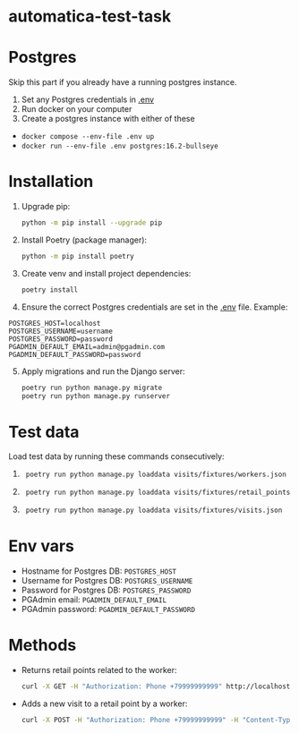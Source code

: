 # automatica-test-task

# Postgres
Skip this part if you already have a running postgres instance.
1. Set any Postgres credentials in [.env](./.env)
2. Run docker on your computer
3. Create a postgres instance with either of these
* `docker compose --env-file .env up`
* `docker run --env-file .env postgres:16.2-bullseye`

# Installation
1. Upgrade pip: 
    ```sh
    python -m pip install --upgrade pip
    ```
2. Install Poetry (package manager):
    ```sh
    python -m pip install poetry
    ```
3. Create venv and install project dependencies:
    ```sh
    poetry install
    ```
4. Ensure the correct Postgres credentials are set in the [.env](./.env) file. Example:
```
POSTGRES_HOST=localhost
POSTGRES_USERNAME=username
POSTGRES_PASSWORD=password
PGADMIN_DEFAULT_EMAIL=admin@pgadmin.com
PGADMIN_DEFAULT_PASSWORD=password
```
5. Apply migrations and run the Django server:
    ```sh
    poetry run python manage.py migrate
    poetry run python manage.py runserver
    ```

# Test data
Load test data by running these commands consecutively:
1. ```sh
    poetry run python manage.py loaddata visits/fixtures/workers.json
    ```
2. ```sh
    poetry run python manage.py loaddata visits/fixtures/retail_points.json
    ```
3. ```sh
    poetry run python manage.py loaddata visits/fixtures/visits.json
    ```

# Env vars
* Hostname for Postgres DB: `POSTGRES_HOST`
* Username for Postgres DB: `POSTGRES_USERNAME`
* Password for Postgres DB: `POSTGRES_PASSWORD`
* PGAdmin email: `PGADMIN_DEFAULT_EMAIL`
* PGAdmin password: `PGADMIN_DEFAULT_PASSWORD`

# Methods
* Returns retail points related to the worker:
    ```sh
    curl -X GET -H "Authorization: Phone +79999999999" http://localhost:8000/api/retail-points/
    ```

* Adds a new visit to a retail point by a worker:
    ```sh
    curl -X POST -H "Authorization: Phone +79999999999" -H "Content-Type: application/json" -d '{"retail_point_id": "b4ea36ee-845d-4a65-9e65-1294f2e8c305", "latitude": 37.7749, "longitude": -122.4194}' http://localhost:8000/api/visits/
    ```
